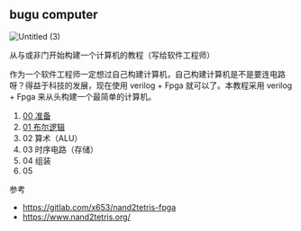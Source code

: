 ## bugu computer

![Untitled (3)](https://tva1.sinaimg.cn/large/008i3skNgy1gyomf2sm6zj30pm0be74x.jpg)

从与或非门开始构建一个计算机的教程（写给软件工程师）

作为一个软件工程师一定想过自己构建计算机，自己构建计算机是不是要连电路呀？得益于科技的发展，现在使用 verilog + Fpga 就可以了。本教程采用 verilog + Fpga 来从头构建一个最简单的计算机。

1. [00 准备](00/)
2. [01 布尔逻辑](01/)
3. 02 算术（ALU）
4. 03 时序电路（存储）
5. 04 组装
6. 05

参考

- https://gitlab.com/x653/nand2tetris-fpga
- https://www.nand2tetris.org/
